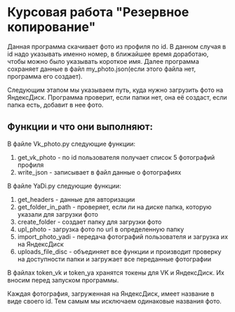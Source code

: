 # Курсовая работа "Резервное копирование"

Данная программа скачивает фото из профиля по id. В данном случая в id надо указывать именно номер, в ближайшее время доработаю, чтобы можно было указывать короткое имя. Далее программа сохраняет данные в файл my_photo.json(если этого файла нет, программа его создает).

Следующим этапом мы указываем путь, куда нужно загрузить фото на ЯндексДиск. Программа проверит, если папки нет, она её создаст, если папка есть, добавит в нее фото.

## Функции и что они выполняют:

В файле Vk_photo.py следующие функции:

1. get_vk_photo - по id пользователя получает список 5 фотографий профиля
2. write_json - записывает в файл данные о фотографиях

В файле YaDi.py следующие функции:

1. get_headers - данные для авторизации
2. get_folder_in_path - проверяет, если ли на диске папка, которую указали для загрузки фото
3. create_folder - создает папку для загрузки фото
4. upl_photo - загрузка фото по url в определенную папку
5. import_photo_yadi - передача фотографий пользователя и загрузка их на ЯндексДиск
6. uploads_file_disc - объединяет все функции и производит проверку на доступности папки и загружает все переданные фотографии

В файлах token_vk и token_ya хранятся токены для VK и ЯндексДиск. Их вносим перед запуском программы.

Каждая фотография, загруженная на ЯндексДиск, имеет название в виде своего id. Тем самым мы исключаем одинаковые названия фото.

